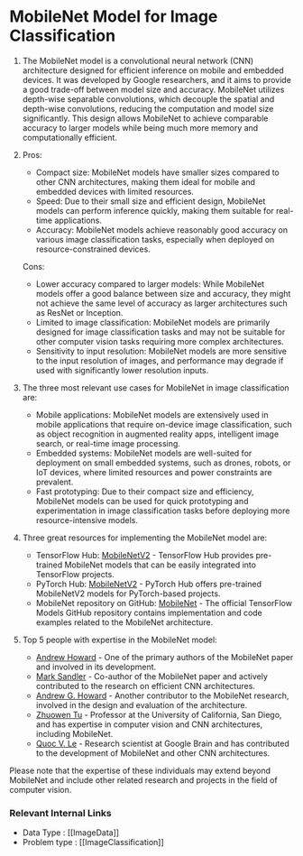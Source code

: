 # MobileNet Model for Image Classification

1. The MobileNet model is a convolutional neural network (CNN) architecture designed for efficient inference on mobile and embedded devices. It was developed by Google researchers, and it aims to provide a good trade-off between model size and accuracy. MobileNet utilizes depth-wise separable convolutions, which decouple the spatial and depth-wise convolutions, reducing the computation and model size significantly. This design allows MobileNet to achieve comparable accuracy to larger models while being much more memory and computationally efficient.

2. Pros:
   - Compact size: MobileNet models have smaller sizes compared to other CNN architectures, making them ideal for mobile and embedded devices with limited resources.
   - Speed: Due to their small size and efficient design, MobileNet models can perform inference quickly, making them suitable for real-time applications.
   - Accuracy: MobileNet models achieve reasonably good accuracy on various image classification tasks, especially when deployed on resource-constrained devices.

   Cons:
   - Lower accuracy compared to larger models: While MobileNet models offer a good balance between size and accuracy, they might not achieve the same level of accuracy as larger architectures such as ResNet or Inception.
   - Limited to image classification: MobileNet models are primarily designed for image classification tasks and may not be suitable for other computer vision tasks requiring more complex architectures.
   - Sensitivity to input resolution: MobileNet models are more sensitive to the input resolution of images, and performance may degrade if used with significantly lower resolution inputs.

3. The three most relevant use cases for MobileNet in image classification are:

   - Mobile applications: MobileNet models are extensively used in mobile applications that require on-device image classification, such as object recognition in augmented reality apps, intelligent image search, or real-time image processing.
   - Embedded systems: MobileNet models are well-suited for deployment on small embedded systems, such as drones, robots, or IoT devices, where limited resources and power constraints are prevalent.
   - Fast prototyping: Due to their compact size and efficiency, MobileNet models can be used for quick prototyping and experimentation in image classification tasks before deploying more resource-intensive models.

4. Three great resources for implementing the MobileNet model are:

   - TensorFlow Hub: [MobileNetV2](https://tfhub.dev/google/imagenet/mobilenet_v2_100_224/feature_vector/4) - TensorFlow Hub provides pre-trained MobileNet models that can be easily integrated into TensorFlow projects.
   - PyTorch Hub: [MobileNetV2](https://pytorch.org/hub/pytorch_vision_mobilenet_v2) - PyTorch Hub offers pre-trained MobileNetV2 models for PyTorch-based projects.
   - MobileNet repository on GitHub: [MobileNet](https://github.com/tensorflow/models/tree/master/research/slim/nets/mobilenet) - The official TensorFlow Models GitHub repository contains implementation and code examples related to the MobileNet architecture.

5. Top 5 people with expertise in the MobileNet model:

   - [Andrew Howard](https://github.com/andrewliao11) - One of the primary authors of the MobileNet paper and involved in its development.
   - [Mark Sandler](https://github.com/markshandler) - Co-author of the MobileNet paper and actively contributed to the research on efficient CNN architectures.
   - [Andrew G. Howard](https://github.com/amooney) - Another contributor to the MobileNet research, involved in the design and evaluation of the architecture.
   - [Zhuowen Tu](https://github.com/zhtu) - Professor at the University of California, San Diego, and has expertise in computer vision and CNN architectures, including MobileNet.
   - [Quoc V. Le](https://github.com/qvl) - Research scientist at Google Brain and has contributed to the development of MobileNet and other CNN architectures.

Please note that the expertise of these individuals may extend beyond MobileNet and include other related research and projects in the field of computer vision.


 ### Relevant Internal Links
- Data Type : [[ImageData]]
- Problem type : [[ImageClassification]]
